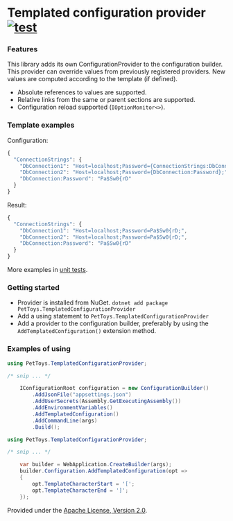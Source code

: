 # Templated configuration provider [![test][test-badge]][test-url]

### Features

This library adds its own ConfigurationProvider to the configuration builder.
This provider can override values from previously registered providers.
New values are computed according to the template (if defined).

- Absolute references to values are supported.
- Relative links from the same or parent sections are supported.
- Configuration reload supported (`IOptionMonitor<>`).

### Template examples

Configuration:
```js
{
  "ConnectionStrings": {
    "DbConnection1": "Host=localhost;Password={ConnectionStrings:DbConnection:Password};",
    "DbConnection2": "Host=localhost;Password={DbConnection:Password};",
    "DbConnection:Password": "Pa$Sw0{rD"
  }
}
```

Result:
```js
{
  "ConnectionStrings": {
    "DbConnection1": "Host=localhost;Password=Pa$Sw0{rD;",
    "DbConnection2": "Host=localhost;Password=Pa$Sw0{rD;",
    "DbConnection:Password": "Pa$Sw0{rD"
  }
}
```

More examples in [unit tests](https://github.com/pet-toys/templated-configuration-provider/blob/main/test/PetToys.TemplatedConfigurationProvider.Tests/TemplatedConfigurationProviderTests.cs).

### Getting started

- Provider is installed from NuGet. `dotnet add package PetToys.TemplatedConfigurationProvider`
- Add a using statement to `PetToys.TemplatedConfigurationProvider`
- Add a provider to the configuration builder, preferably by using the  `AddTemplatedConfiguration()` extension method.

### Examples of using

``` csharp
using PetToys.TemplatedConfigurationProvider;

/* snip ... */

    IConfigurationRoot configuration = new ConfigurationBuilder()
        .AddJsonFile("appsettings.json")
        .AddUserSecrets(Assembly.GetExecutingAssembly())
        .AddEnvironmentVariables()
        .AddTemplatedConfiguration()
        .AddCommandLine(args)
        .Build();
```

``` csharp
using PetToys.TemplatedConfigurationProvider;

/* snip ... */

    var builder = WebApplication.CreateBuilder(args);
    builder.Configuration.AddTemplatedConfiguration(opt =>
    {
        opt.TemplateCharacterStart = '[';
        opt.TemplateCharacterEnd = ']';
    });
```

Provided under the [Apache License, Version 2.0](http://apache.org/licenses/LICENSE-2.0.html).

[shields-io]: https://shields.io
[test-badge]: https://github.com/pet-toys/templated-configuration-provider/actions/workflows/test.yml/badge.svg?branch=dev&event=push
[test-url]: https://github.com/pet-toys/templated-configuration-provider/actions/workflows/test.yml
